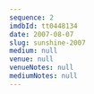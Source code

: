 ```yaml
---
sequence: 2
imdbId: tt0448134
date: 2007-08-07
slug: sunshine-2007
medium: null
venue: null
venueNotes: null
mediumNotes: null
---
```


